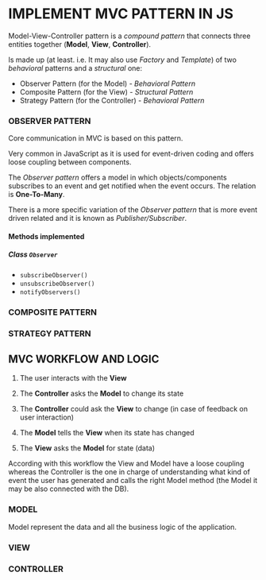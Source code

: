 # IMPLEMENT MVC PATTERN IN JS

Model-View-Controller pattern is a _compound pattern_ that connects three entities together (**Model**, **View**, **Controller**).

Is made up (at least. i.e. It may also use _Factory_ and _Template_) of two _behavioral_ patterns and a _structural_ one:

- Observer Pattern (for the Model) - _Behavioral Pattern_
- Composite Pattern (for the View) - _Structural Pattern_
- Strategy Pattern (for the Controller) - _Behavioral Pattern_

### OBSERVER PATTERN

Core communication in MVC is based on this pattern.

Very common in JavaScript as it is used for event-driven coding and offers loose coupling between components.

The _Observer pattern_ offers a model in which objects/components subscribes to an event and get notified when the event occurs.
The relation is **One-To-Many**.

There is a more specific variation of the _Observer pattern_ that is more event driven related and it is known as _Publisher/Subscriber_.

#### Methods implemented

##### Class `Observer`
- `subscribeObserver()`
- `unsubscribeObserver()`
- `notifyObservers()`

### COMPOSITE PATTERN

### STRATEGY PATTERN

## MVC WORKFLOW AND LOGIC

1) The user interacts with the **View**

2) The **Controller** asks the **Model** to change its state

3) The **Controller** could ask the **View** to change (in case of feedback on user interaction)

4) The **Model** tells the **View** when its state has changed

5) The **View** asks the **Model** for state (data)

According with this workflow the View and Model have a loose coupling  whereas the Controller is the one in charge of understanding what kind of event the user has generated and calls the right Model method (the Model it may be also connected with the DB).

### MODEL

Model represent the data and all the business logic of the application.

### VIEW

### CONTROLLER
